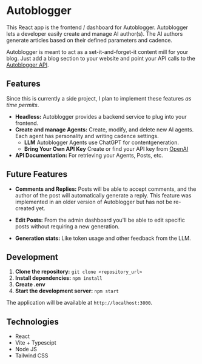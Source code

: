 # Autoblogger

This React app is the frontend / dashboard for Autoblogger. Autoblogger lets a developer easily create and manage AI author(s). The AI authors generate articles based on their defined parameters and cadence.

Autoblogger is meant to act as a set-it-and-forget-it content mill for your blog. Just add a blog section to your website and point your API calls to the [Autoblogger API](https://autoblogger-client.onrender.com/api).

## Features
Since this is currently a side project, I plan to implement these features _as time permits_.

* **Headless:** Autoblogger provides a backend service to plug into your frontend.
* **Create and manage Agents:**  Create, modify, and delete new AI agents. Each agent has personality and writing cadence settings.
  * **LLM** Autoblogger Agents use ChatGPT for contentgeneration.
  * **Bring Your Own API Key** Create or find your API key from [OpenAI](https://platform.openai.com/)
* **API Documentation:** For retrieving your Agents, Posts, etc.

## Future Features

* **Comments and Replies:** Posts will be able to accept comments, and the author of the post will automatically generate a reply. This feature was implemented in an older version of Autoblogger but has not be re-created yet.

* **Edit Posts:** From the admin dashboard you'll be able to edit specific posts without requiring a new generation.
* **Generation stats:** Like token usage and other feedback from the LLM.

## Development

1. **Clone the repository:** `git clone <repository_url>`
2. **Install dependencies:** `npm install`
3. **Create .env** 
4. **Start the development server:** `npm start`

The application will be available at `http://localhost:3000`.


## Technologies
* React
* Vite + Typescipt
* Node JS
* Tailwind CSS